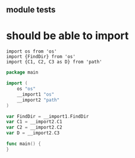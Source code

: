 module tests
---

# should be able to import
```ms
import os from 'os'
import {FindDir} from 'os'
import {C1, C2, C3 as D} from 'path'
```
```go
package main

import (
    os "os"
    __import1 "os"
    __import2 "path"
)

var FindDir = __import1.FindDir
var C1 = __import2.C1
var C2 = __import2.C2
var D = __import2.C3

func main() {
}
```